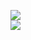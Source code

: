 [![](https://img.shields.io/badge/Made%20With-Github%20Spray-lightgrey.svg?style=for-the-badge&logo=github)](https://github.com/Annihil/github-spray#5911)  
[![](https://i.imgur.com/2DrTn0Z.gif)](https://github.com/Annihil/github-spray)